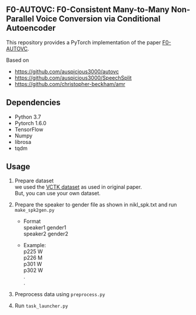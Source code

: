 ## F0-AUTOVC: F0-Consistent Many-to-Many Non-Parallel Voice Conversion via Conditional Autoencoder  
This repository provides a PyTorch implementation of the paper [F0-AUTOVC](https://arxiv.org/abs/2004.07370).

Based on
- https://github.com/auspicious3000/autovc
- https://github.com/auspicious3000/SpeechSplit
- https://github.com/christopher-beckham/amr

## Dependencies
- Python 3.7
- Pytorch 1.6.0
- TensorFlow
- Numpy
- librosa
- tqdm

## Usage
1. Prepare dataset<br>
    we used the [VCTK dataset](http://www.udialogue.org/download/cstr-vctk-corpus.html) as used in original paper.  
    But, you can use your own dataset.
    
2. Prepare the speaker to gender file as shown in nikl_spk.txt and run ```make_spk2gen.py```  
    * Format  
    speaker1 gender1  
    speaker2 gender2  
    
    * Example:  
        p225    W  
        p226    M  
        p301    W  
        p302    W  
        .  
        .

3. Preprocess data using ```preprocess.py```  

4. Run ```task_launcher.py```